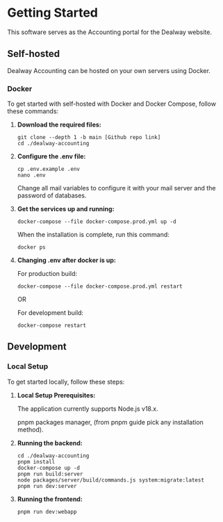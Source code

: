 # Getting Started

This software serves as the Accounting portal for the Dealway website.

## Self-hosted 

Dealway Accounting can be hosted on your own servers using Docker.

### Docker

To get started with self-hosted with Docker and Docker Compose, follow these commands:

1. **Download the required files:**

    ```
    git clone --depth 1 -b main [Github repo link]
    cd ./dealway-accounting
    ```

2. **Configure the .env file:**

    ```
    cp .env.example .env
    nano .env
    ```

    Change all mail variables to configure it with your mail server and the password of databases.

3. **Get the services up and running:**

    ```
    docker-compose --file docker-compose.prod.yml up -d
    ```

    When the installation is complete, run this command:

    ```
    docker ps
    ```

4. **Changing .env after docker is up:**

    For production build:

    ```
    docker-compose --file docker-compose.prod.yml restart
    ```

    OR

    For development build:

    ```
    docker-compose restart
    ```

## Development

### Local Setup

To get started locally, follow these steps:

1. **Local Setup Prerequisites:**

    The application currently supports Node.js v18.x.

    pnpm packages manager, (from pnpm guide pick any installation method).

2. **Running the backend:**

    ```
    cd ./dealway-accounting
    pnpm install
    docker-compose up -d
    pnpm run build:server
    node packages/server/build/commands.js system:migrate:latest
    pnpm run dev:server
    ```

3. **Running the frontend:**

    ```
    pnpm run dev:webapp
    ```